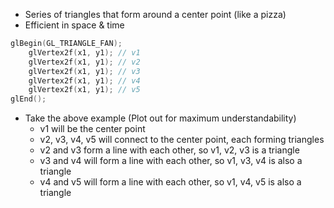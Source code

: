 - Series of triangles that form around a center point (like a pizza)
- Efficient in space & time
```cpp
glBegin(GL_TRIANGLE_FAN);
	glVertex2f(x1, y1); // v1
	glVertex2f(x1, y1); // v2
	glVertex2f(x1, y1); // v3
	glVertex2f(x1, y1); // v4
	glVertex2f(x1, y1); // v5
glEnd();
```
- Take the above example (Plot out for maximum understandability)
	- v1 will be the center point
	- v2, v3, v4, v5 will connect to the center point, each forming triangles
	- v2 and v3 form a line with each other, so v1, v2, v3 is a triangle
	- v3 and v4 will form a line with each other, so v1, v3, v4 is also a triangle
	- v4 and v5 will form a line with each other, so v1, v4, v5 is also a triangle